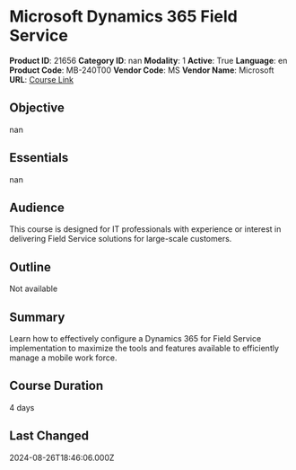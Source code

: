 # Microsoft Dynamics 365 Field Service

**Product ID**: 21656
**Category ID**: nan
**Modality**: 1
**Active**: True
**Language**: en
**Product Code**: MB-240T00
**Vendor Code**: MS
**Vendor Name**: Microsoft
**URL**: [Course Link](https://www.fastlaneus.com/course/microsoft-mb-240t00)

## Objective
nan

## Essentials
nan

## Audience
This course is designed for IT professionals with experience or interest in delivering Field Service solutions for large-scale customers.

## Outline
Not available

## Summary
Learn how to effectively configure a Dynamics 365 for Field Service implementation to maximize the tools and features available to efficiently manage a mobile work force.

## Course Duration
4 days

## Last Changed
2024-08-26T18:46:06.000Z
